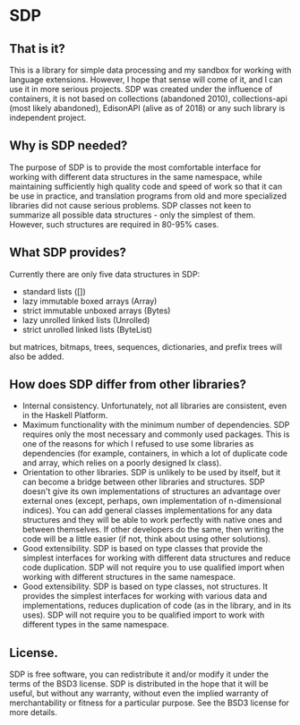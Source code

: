 # SDP

That is it?
--------------------------------------------------------------------------------
This is a library for simple data processing and my sandbox for working with
language extensions. However, I hope that sense will come of it, and I can use it in more serious projects.
SDP was created under the influence of containers, it is not based on
collections (abandoned 2010), collections-api (most likely abandoned),
EdisonAPI (alive as of 2018) or any such library is
independent project.

Why is SDP needed?
--------------------------------------------------------------------------------
The purpose of SDP is to provide the most comfortable interface for working with
different data structures in the same namespace, while maintaining sufficiently
high quality code and speed of work so that it can be use in practice, and
translation programs from old and more specialized libraries did not cause
serious problems.
SDP classes not keen to summarize all possible data structures - only the
simplest of them. However, such structures are required in 80-95% cases.

What SDP provides?
--------------------------------------------------------------------------------
Currently there are only five data structures in SDP:
- standard lists ([])
- lazy   immutable  boxed  arrays (Array)
- strict immutable unboxed arrays (Bytes)
- lazy   unrolled linked lists (Unrolled)
- strict unrolled linked lists (ByteList)

but matrices, bitmaps, trees, sequences, dictionaries, and prefix trees will
also be added.

How does SDP differ from other libraries?
--------------------------------------------------------------------------------
* Internal consistency. Unfortunately, not all libraries are consistent, even in
the Haskell Platform.
* Maximum functionality with the minimum number of dependencies. SDP requires
only the most necessary and commonly used packages. This is one of the reasons for which I refused to use some libraries as dependencies (for example,
containers, in which a lot of duplicate code and array, which relies on a poorly
designed Ix class).
* Orientation to other libraries. SDP is unlikely to be used by itself, but it
can become a bridge between other libraries and structures. SDP doesn't give its
own implementations of structures an advantage over external ones (except,
perhaps, own implementation of n-dimensional indices). You can add general
classes implementations for any data structures and they will be able to work
perfectly with native ones and between themselves. If other developers do the
same, then writing the code will be a little easier (if not, think about using
other solutions).
* Good extensibility. SDP is based on type classes that provide the simplest
interfaces for working with different data structures and reduce code
duplication. SDP will not require you to use qualified import when working with
different structures in the same namespace.
* Good extensibility. SDP is based on type classes, not structures.
It provides the simplest interfaces for working with various data and
implementations, reduces duplication of code (as in the library, and in its
uses). SDP will not require you to be qualified import to work with different
types in the same namespace.

License.
--------------------------------------------------------------------------------
SDP is free software, you can redistribute it and/or modify it under the
terms of the BSD3 license.
SDP is distributed in the hope that it will be useful, but without any
warranty, without even the implied warranty of merchantability or fitness for
a particular purpose. See the BSD3 license for more details.

